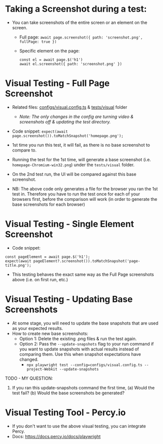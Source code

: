 # Taking a Screenshot during a test:

- You can take screenshots of the entire screen or an element on the screen.

  - Full page: `await page.screenshot({ path: 'screenshot.png', fullPage: true })`
  - Specific element on the page:

    ```
    const el = await page.$('h1')
    await el.screenshot({ path: 'screenshot.png' })
    ```

# Visual Testing - Full Page Screenshot

- Related files: [configs/visual.config.ts](configs/visual.config.ts) & [tests/visual](tests/visual) folder

  - _Note: The only changes in the config are turning video & screenshots off & updating the test directory._

- Code snippet: `expect(await page.screenshot()).toMatchSnapshot('homepage.png');`

- 1st time you run this test, it will fail, as there is no base screenshot to compare to.
- Running the test for the 1st time, will generate a base screenshot (i.e. `homepage-Chromium-win32.png`) under the `tests/visual` folder.
- On the 2nd test run, the UI will be compared against this base screenshot.

- NB: The above code only generates a file for the browser you ran the 1st test in. Therefore you have to run the test once for each of your browsers first, before the comparison will work (in order to generate the base screenshots for each browser)

# Visual Testing - Single Element Screenshot

- Code snippet:

```
const pageElement = await page.$('h1');
expect(await pageElement?.screenshot()).toMatchSnapshot('page-title.png');
```

- This testing behaves the exact same way as the Full Page screenshots above (i.e. on first run, etc.)

# Visual Testing - Updating Base Screenshots

- At some stage, you will need to update the base snapshots that are used as your expected results.
- How to create new base screenshots:
  - Option 1: Delete the existing .png files & run the test again.
  - Option 2: Pass the `--update-snapshots` flag to your run command if you want to update snapshots with actual results instead of comparing them. Use this when snapshot expectations have changed.
    - `npx playwright test --config=configs/visual.config.ts --project-Webkit --update-snapshots`

TODO - MY QUESTION:

1. If you ran this update-snapshots command the first time,
   (a) Would the test fail?
   (b) Would the base screenshots be generated?

# Visual Testing Tool - Percy.io

- If you don't want to use the above visual testing, you can integrate Percy.
- Docs: https://docs.percy.io/docs/playwright
